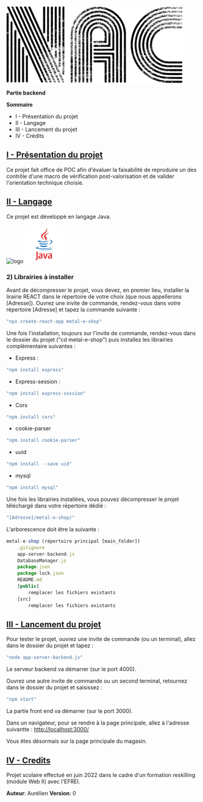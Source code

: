 ![logo](https://github.com/Ptiga/nac-backend/blob/main/img/NAC.png)

**Partie backend**


**Sommaire**
* I - Présentation du projet
* II - Langage
* III - Lancement du projet
* IV - Crédits



## <u>I - Présentation du projet</u>

Ce projet fait office de POC afin d'évaluer la faisabilité de reproduire un des contrôle d'une macro de vérification post-valorisation et de valider l'orientation technique choisie.


## <u>II - Langage</u>

Ce projet est développé en langage Java.

![logo](https://github.com/Ptiga/nac-backend/blob/main/img/logo-java.png=100x100)
<img src="https://github.com/Ptiga/nac-backend/blob/main/img/logo-java.png" data-canonical-src="https://github.com/Ptiga/nac-backend/blob/main/img/logo-java.png" width="100" height="100" />



### 2) Librairies à installer

Avant de décompresser le projet, vous devez, en premier lieu, installer la lirairie REACT dans le répertoire de votre choix (que nous appellerons [Adresse]). Ouvrez une invite de commande, rendez-vous dans votre répertoire [Adresse] et tapez la commande suivante :
```jsx
"npx create-react-app metal-e-shop"
```

Une fois l'installation, toujours sur l'invite de commande, rendez-vous dans le dossier du projet ("cd metal-e-shop") puis installez les librairies complémentaire suivantes :

* Express :
```jsx
"npm install express"
```

* Express-session :
```jsx
"npm install express-session"
```

* Cors
```jsx
"npm install cors"
```

* cookie-parser
```jsx
"npm install cookie-parser"
```

* uuid
```jsx
"npm install --save uid"
```

* mysql
```jsx
"npm install mysql"
```



Une fois les librairies installées, vous pouvez décompresser le projet téléchargé dans votre répertoire dédié :
```jsx
"[Adresse]/metal-e-shop/"
```

L'arborescence doit être la suivante :
```jsx
metal-e-shop (répertoire principal [main_folder])
    .gitignore
    app-server-backend.js
    DatabaseManager.js
    package.json
    package-lock.json
    README.md
    [public]
        remplacer les fichiers existants
    [src]
        remplacer les fichiers existants
```


## <u>III - Lancement du projet</u>


Pour tester le projet, ouvrez une invite de commande (ou un terminal), allez dans le dossier du projet et tapez : 
```jsx
"node app-server-backend.js"
```

Le serveur backend va démarrer (sur le port 4000).


Ouvrez une autre invite de commande ou un second terminal, retournez dans le dossier du projet et saisissez :
```jsx
"npm start"
```

La partie front end va démarrer (sur le port 3000).

Dans un navigateur, pour se rendre à la page principale, allez à l'adresse suivantte : [http://localhost:3000/](http://localhost:3000/)


Vous êtes désormais sur la page principale du magasin.


## <u>IV - Credits</u>

Projet scolaire effectué en juin 2022 dans le cadre d'un formation reskilling (module Web II) avec l'EFREI.

**Auteur**: Aurélien
**Version**: 0



